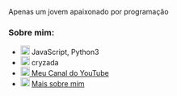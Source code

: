 <p>Apenas um jovem apaixonado por programação</p>

### Sobre mim:
- <img draggable="false" width="18" src="https://media.tenor.com/0-M-_QQY4eQAAAAj/pixel-heart.gif" alt="<3"> JavaScript, Python3
- <img draggable="false" width="18" src="https://logodownload.org/wp-content/uploads/2017/11/discord-logo-1-1.png" alt="Discord"> cryzada
- <a href="https://www.youtube.com/channel/UCmLigJ8NtSrrVwgitwks04Q"><img draggable="false" width="18" src="https://upload.wikimedia.org/wikipedia/commons/e/ef/Youtube_logo.png" alt="YouTube"> Meu Canal do YouTube</a>
- <img draggable="false" width="18" src="https://static.vecteezy.com/system/resources/previews/013/528/882/original/pixel-art-planet-earth-png.png" alt="Web"> <a href="https://lucasmarques.xyz" target="_black">Mais sobre mim</a>
